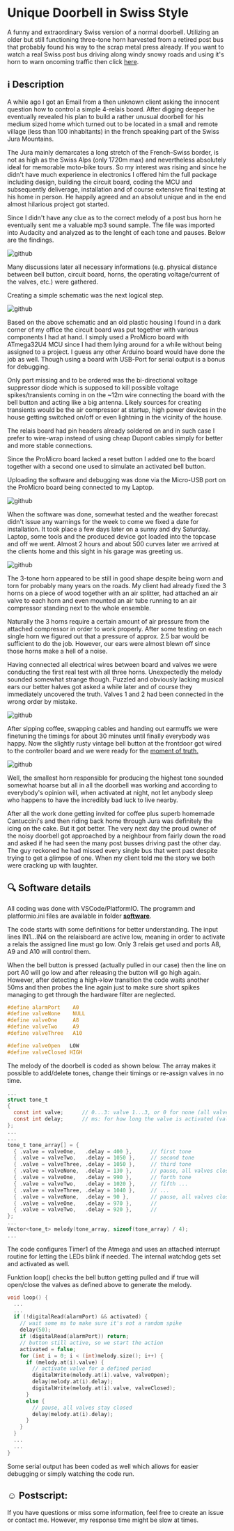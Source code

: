 # Unique Doorbell in Swiss Style
A funny and extraordinary Swiss version of a normal doorbell. Utilizing an older but still functioning three-tone horn harvested from a retired post bus that probably found his way to the scrap metal press already. If you want to watch a real Swiss post bus driving along windy snowy roads and using it's horn to warn oncoming traffic then click [here](https://www.youtube.com/watch?v=wMWEQdxMhdA).

## :information_source: Description

A while ago I got an Email from a then unknown client asking the innocent question how to control a simple 4-relais board. After digging deeper he eventually revealed his plan to build a rather unusual doorbell for his medium sized home which turned out to be located in a small and remote village (less than 100 inhabitants) in the french speaking part of the Swiss Jura Mountains.  

The Jura mainly demarcates a long stretch of the French–Swiss border, is not as high as the Swiss Alps (only 1720m max) and nevertheless absolutely ideal for memorable moto-bike tours. So my interest was rising and since he didn't have much experience in electronics I offered him the full package including design, building the circuit board, coding the MCU and subsequently deliverage, installation and of course extensive final testing at his home in person. He happily agreed and an absolut unique and in the end almost hilarious project got started.  

Since I didn't have any clue as to the correct melody of a post bus horn he eventually sent me a valuable mp3 sound sample. The file was imported into Audacity and analyzed as to the lenght of each tone and pauses. Below are the findings.

![github](https://github.com/yellobyte/Swiss-Style-Doorbell/raw/main/doc/Sound%20Analysis.jpg)

Many discussions later all necessary informations (e.g. physical distance between bell button, circuit board, horns, the operating voltage/current of the valves, etc.) were gathered.  

Creating a simple schematic was the next logical step. 

![github](https://github.com/yellobyte/Swiss-Style-Doorbell/raw/main/doc/Schematic.jpg) 

Based on the above schematic and an old plastic housing I found in a dark corner of my office the circuit board was put together with various components I had at hand. I simply used a ProMicro board with ATmega32U4 MCU since I had them lying around for a while without being assigned to a project. I guess any other Arduino board would have done the job as well. Though using a board with USB-Port for serial output is a bonus for debugging.

Only part missing and to be ordered was the bi-directional voltage suppressor diode which is supposed to kill possible voltage spikes/transients coming in on the ~12m wire connecting the board with the bell button and acting like a big antenna. Likely sources for creating transients would be the air compressor at startup, high power devices in the house getting switched on/off or even lightning in the vicinity of the house. 

The relais board had pin headers already soldered on and in such case I prefer to wire-wrap instead of using cheap Dupont cables simply for better and more stable connections.

Since the ProMicro board lacked a reset button I added one to the board together with a second one used to simulate an activated bell button.

Uploading the software and debugging was done via the Micro-USB port on the ProMicro board being connected to my Laptop.

![github](https://github.com/yellobyte/Swiss-Style-Doorbell/raw/main/doc/Circuit%20Board%20Top.jpg)  

When the software was done, somewhat tested and the weather forecast didn't issue any warnings for the week to come we fixed a date for installation. It took place a few days later on a sunny and dry Saturday. Laptop, some tools and the produced device got loaded into the topcase and off we went. Almost 2 hours and about 500 curves later we arrived at the clients home and this sight in his garage was greeting us.

![github](https://github.com/yellobyte/Swiss-Style-Doorbell/raw/main/doc/Post%20Horn%20Tubes%20with%20Valves%20and%20Air%20Tube.jpg)  

The 3-tone horn appeared to be still in good shape despite being worn and torn for probably many years on the roads. My client had already fixed the 3 horns on a piece of wood together with an air splitter, had attached an air valve to each horn and even mounted an air tube running to an air compressor standing next to the whole ensemble. 

Naturally the 3 horns require a certain amount of air pressure from the attached compressor in order to work properly. After some testing on each single horn we figured out that a pressure of approx. 2.5 bar would be sufficient to do the job. However, our ears were almost blewn off since those horns make a hell of a noise.

Having connected all electrical wires between board and valves we were conducting the first real test with all three horns. Unexpectedly the melody sounded somewhat strange though. Puzzled and obviously lacking musical ears our better halves got asked a while later and of course they immediately uncovered the truth. Valves 1 and 2 had been connected in the wrong order by mistake. 

![github](https://github.com/yellobyte/Swiss-Style-Doorbell/raw/main/doc/Changing%20tone%20settings.jpg)  

After sipping coffee, swapping cables and handing out earmuffs we were finetuning the timings for about 30 minutes until finally everybody was happy. 
Now the slightly rusty vintage bell button at the frontdoor got wired to the controller board and we were ready for the [moment of truth.](https://github.com/yellobyte/Swiss-Style-Doorbell/raw/main/doc/Final%20Test%20with%20Bell%20Button%20connected.mp4)

![github](https://github.com/yellobyte/Swiss-Style-Doorbell/raw/main/doc/Bell%20Button.jpg)

Well, the smallest horn responsible for producing the highest tone sounded somewhat hoarse but all in all the doorbell was working and according to everybody's opinion will, when activated at night, not let anybody sleep who happens to have the incredibly bad luck to live nearby.

After all the work done getting invited for coffee plus superb homemade Cantuccini's and then riding back home through Jura was definitely the icing on the cake. But it got better. The very next day the proud owner of the noisy doorbell got approached by a neighbour from fairly down the road and asked if he had seen the many post busses driving past the other day. The guy reckoned he had missed every single bus that went past despite trying to get a glimpse of one. When my client told me the story we both were cracking up with laughter.

## :mag: Software details

All coding was done with VSCode/PlatformIO. The programm and platformio.ini files are available in folder [**software**](https://github.com/yellobyte/Swiss-Style-Doorbell/tree/main/software).

The code starts with some definitions for better understanding. The input lines IN1...IN4 on the relaisboard are active low, meaning in order to activate a relais the assigned line must go low. Only 3 relais get used and ports A8, A9 and A10 will control them.

When the bell button is pressed (actually pulled in our case) then the line on port A0 will go low and after releasing the button will go high again. However, after detecting a high->low transition the code waits another 50ms and then probes the line again just to make sure short spikes managing to get through the hardware filter are neglected.

```c
#define alarmPort    A0
#define valveNone    NULL
#define valveOne     A8
#define valveTwo     A9
#define valveThree   A10

#define valveOpen   LOW
#define valveClosed HIGH
```

The melody of the doorbell is coded as shown below. The array makes it possible to add/delete tones, change their timings or re-assign valves in no time.

```c
...
struct tone_t 
{
  const int valve;      // 0...3: valve 1...3, or 0 for none (all valves closed)
  const int delay;      // ms: for how long the valve is activated (valve is open)
};
...
...
tone_t tone_array[] = {
  { .valve = valveOne,   .delay = 400 },      // first tone
  { .valve = valveTwo,   .delay = 1050 },     // second tone
  { .valve = valveThree, .delay = 1050 },     // third tone
  { .valve = valveNone,  .delay = 130 },      // pause, all valves closed
  { .valve = valveOne,   .delay = 990 },      // forth tone
  { .valve = valveTwo,   .delay = 1020 },     // fifth ...
  { .valve = valveThree, .delay = 1040 },     // ...
  { .valve = valveNone,  .delay = 90 },       // pause, all valves closed
  { .valve = valveOne,   .delay = 970 },      //
  { .valve = valveTwo,   .delay = 920 },      //
}; 
...
Vector<tone_t> melody(tone_array, sizeof(tone_array) / 4);
...
```

The code configures Timer1 of the Atmega and uses an attached interrupt routine for letting the LEDs blink if needed. The internal watchdog gets set and activated as well.

Funktion loop() checks the bell button getting pulled and if true will open/close the valves as defined above to generate the melody. 
```c
void loop() {
  ...
  ... 
  if (!digitalRead(alarmPort) && activated) {
    // wait some ms to make sure it's not a random spike
    delay(50);
    if (digitalRead(alarmPort)) return;
    // button still active, so we start the action
    activated = false;
    for (int i = 0; i < (int)melody.size(); i++) {
      if (melody.at(i).valve) {
        // activate valve for a defined period
        digitalWrite(melody.at(i).valve, valveOpen);
        delay(melody.at(i).delay);
        digitalWrite(melody.at(i).valve, valveClosed);
      }
      else {
        // pause, all valves stay closed
        delay(melody.at(i).delay);
      }
    }
  }
  ...
  ...
}
````

Some serial output has been coded as well which allows for easier debugging or simply watching the code run.

## :relaxed: Postscript: 

If you have questions or miss some information, feel free to create an issue or contact me. However, my response time might be slow at times. 

